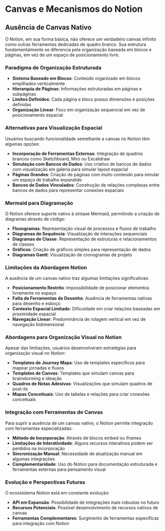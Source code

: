 # Canvas e Mecanismos do Notion

## Ausência de Canvas Nativo

O Notion, em sua forma básica, não oferece um verdadeiro canvas infinito como outras ferramentas dedicadas de quadro branco. Sua estrutura fundamentalmente se diferencia pela organização baseada em blocos e páginas, em vez de um espaço de posicionamento livre.

### Paradigma de Organização Estruturada

- **Sistema Baseado em Blocos**: Conteúdo organizado em blocos empilhados verticalmente
- **Hierarquia de Páginas**: Informações estruturadas em páginas e subpáginas
- **Limites Definidos**: Cada página e bloco possui dimensões e posições definidas
- **Organização Linear**: Foco em organização sequencial em vez de posicionamento espacial

### Alternativas para Visualização Espacial

Usuários buscando funcionalidade semelhante a canvas no Notion têm algumas opções:

- **Incorporação de Ferramentas Externas**: Integração de quadros brancos como Sketchboard, Miro ou Excalidraw
- **Simulação com Bancos de Dados**: Uso criativo de bancos de dados com visualização em galeria para simular layout espacial
- **Páginas Grandes**: Criação de páginas com muito conteúdo para simular um espaço de trabalho expandido
- **Bancos de Dados Vinculados**: Construção de relações complexas entre bancos de dados para representar conexões espaciais

### Mermaid para Diagramação

O Notion oferece suporte nativo à sintaxe Mermaid, permitindo a criação de diagramas através de código:

- **Fluxogramas**: Representação visual de processos e fluxos de trabalho
- **Diagramas de Sequência**: Visualização de interações sequenciais
- **Diagramas de Classe**: Representação de estruturas e relacionamentos de classes
- **Gráficos**: Criação de gráficos simples para representação de dados
- **Diagramas Gantt**: Visualização de cronogramas de projeto

### Limitações da Abordagem Notion

A ausência de um canvas nativo traz algumas limitações significativas:

- **Posicionamento Restrito**: Impossibilidade de posicionar elementos livremente no espaço
- **Falta de Ferramentas de Desenho**: Ausência de ferramentas nativas para desenho e esboço
- **Contexto Espacial Limitado**: Dificuldade em criar relações baseadas em proximidade espacial
- **Navegação Linear**: Predominância de rolagem vertical em vez de navegação bidimensional

### Abordagens para Organização Visual no Notion

Apesar das limitações, usuários desenvolveram estratégias para organização visual no Notion:

- **Templates de Journey Maps**: Uso de templates específicos para mapear jornadas e fluxos
- **Templates de Canvas**: Templates que simulam canvas para brainstorming e ideação
- **Quadros de Notas Adesivas**: Visualizações que simulam quadros de post-its
- **Mapas Conceituais**: Uso de tabelas e relações para criar conexões conceituais

### Integração com Ferramentas de Canvas

Para suprir a ausência de um canvas nativo, o Notion permite integração com ferramentas especializadas:

- **Método de Incorporação**: Através de blocos embed ou iframes
- **Limitações de Interatividade**: Alguns recursos interativos podem ser perdidos na incorporação
- **Sincronização Manual**: Necessidade de atualização manual em algumas integrações
- **Complementaridade**: Uso do Notion para documentação estruturada e ferramentas externas para pensamento visual

### Evolução e Perspectivas Futuras

O ecossistema Notion está em constante evolução:

- **API em Expansão**: Possibilidade de integrações mais robustas no futuro
- **Recursos Potenciais**: Possível desenvolvimento de recursos nativos de canvas
- **Ferramentas Complementares**: Surgimento de ferramentas específicas para integração com Notion
